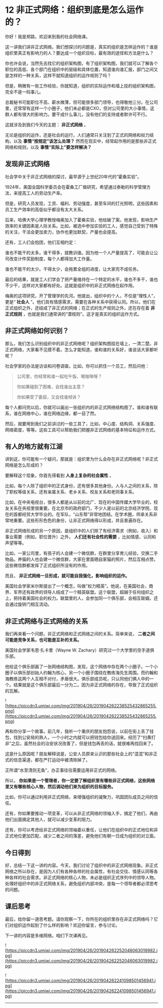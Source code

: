 # 12 非正式网络：组织到底是怎么运作的？

你好！我是郑路，欢迎来到我的社会网络课。

这一讲我们讲非正式网络。我们想探讨的问题是，真实的组织是怎样运作的？谁是组织里真正有影响力的人？要达成一个组织目标，最有效的途径和方法是什么？

你也许会说，当然先去找它的组织架构图，有了组织架构图，我们就可以了解各个职位的高低、各个部门在组织中的层级和具体位置，知道谁向谁汇报，部门之间又是怎样的一种关系，这样不就知道组织的运作规则了吗？

但是，稍微有一些工作经验，你就知道，组织的实际运作和墙上挂的组织架构图，完全不是一码事儿。

总裁秘书可能职位不高、薪水微薄，但可能很多部门领导，也得敬他三分。在公司里，还常常有这样一个小圈子，他们未必都是CXO，但对公司里的大小事情，这群人都有很大的影响力。要干成什么事儿，没有他们的支持或者默许可不行。

这就涉及到我们今天的主题： **非正式网络** 。

无论是组织的运作，还是社会的运行，人们通常只关注到了正式的网络和权力结构，以及 **事情“按规定”该怎么处理？** 然而在现实中，经常起作用的是那些非正式网络和规则，以及 **事情“实际上”要怎样解决？**

## 发现非正式网络

社会学中关于非正式网络的探讨，最早源于上世纪20年代的“霍桑实验”。

1924年，美国全国科学委员会在霍桑工厂做研究，希望通过泰勒的科学管理方法，来提高工人的劳动生产率。

但是，研究人员发现，工资、福利、劳动强度，甚至车间的灯光照明，这些因素和员工生产效率的高低似乎都没有太大关系。

后来，哈佛大学心理学教授梅奥加入了霍桑实验，他给破了案。他发现，影响生产效率的关键因素是人际关系。比如，被选中参加实验的工人，感觉自己受到了特殊的关注，干活会更加卖力，协作也更加默契，产量也会提高。

还有，工人们会抱团，他们互相约定：

谁也不能干的太多。谁干得多，就教训谁。因为他一个人产量提高了，可能会让公司改变计件奖励制度，每个人都得加大工作量。

谁也不能干的太少。干得太少，会拖累全组的进度，让大家完不成任务。

最后的结果，就是工人们学会了把产量维持在一个特定的水平，谁也不多干，谁也不少干，这样对大家都有好处。这就是组织中的非正式网络在起作用。

梅奥的这项研究，开了管理学的先河。他提出，组织中的个人，不仅是“理性人”，更是“ **社会人** ”。他们具有情感需求，需要在各种关系中获得认同。所以，他们在正式组织之外，还结成了非正式的网络；在正式的生产规则之外，还在存在着 **非正式规则** ，也就是我们通常讲的“潜规则”。这才是真实的组织运作方式。

## 非正式网络如何识别？

那么，我们怎么识别组织中的非正式网络呢？组织架构图挂在墙上，一清二楚。非正式网络，大家看不见摸不着。怎么才能知道，谁和谁的关系好，谁说话大家都听呢？

社会学家的办法是访谈和问卷调查。比如，你可以抓住一个员工，然后问他：

> 公司里，你经常和谁一起吃午饭、喝咖啡呀？
> 
> 
> 
> 你如果碰到了困难，会找谁出主意？
> 
> 
> 
> 你如果受了委屈，又会找谁倾诉？

每个人都问完以后，你就可以画出一张组织内的非正式网络结构图了。谁和谁有联系，谁在网络中心，谁在网络边缘，都一目了然。

然后，就要用到我们之前讲过的一些工具了，比如，中心度、结构洞、关系强度、网络密度，等等。这些工具可以帮助我们把握非正式网络的基本特征和运作方式。

## 有人的地方就有江湖

讲到这，你可能有一个疑问，那就是：组织里为什么会存在非正式网络呢？非正式网络是怎么形成的？

要解释这个现象，你首先得看到 **人身上复杂的社会属性** 。

比如，每个人除了组织中的正式身份，还有很多其他身份。人与人之间的关系，除了职权等级关系，还有亲属关系、老乡关系、校友关系和老同事关系。

比如，在中央电视台，很多人都是从以前的北广、现在的中国传媒大学毕业的，校友关系在央视里很重要。在北京市的政府部门，不少人是以前的北京经济学院、现在的首都经贸大学毕业的。在军队，“山东帮”非常地团结。在学术圈，师承关系非常地重要。这些形形色色的身份，让非正式网络得以形成，并且普遍存在。

非正式网络形成的另一个原因，是组织中的人们除了有经济需求（例如，收入）和事业需要（例如，职位晋升）之外， **人们还有社会性的需要** ，比如情感、认同和声望等等。

比如，一家公司里，有孩子的人会建一个微信群，在群里分享育儿经验，交换二手物品。养猫的人也会建一个微信群，大家在里面晒自家猫的照片，然后互相点赞。这些微信群都发挥了正式组织所没有的作用。

而且， **非正式网络一旦形成，就可能自我强化，影响组织的运作。**

美国社会学家米尔斯提出了一个概念，叫做“权力精英”。他说，在美国社会，商界、军界还有政界的领导人结成了一个精英联盟。这个联盟，超越于任何组织之上，把持着美国社会的权力。联盟里的人，会参加同一个俱乐部，会相互联姻，还会通过旋转门相互流动。

## 非正式网络与正式网络的关系

我们再来看一个问题，非正式网络和正式网络之间的关系。简单来说， **二者之间可能是竞争关系，也可能是互补的关系。**

美国社会学家韦恩·扎卡里（Wayne W. Zachary）研究过一个大学里的空手道俱乐部。

他给这个俱乐部画了一张网络结构图，发现，这个网络中存在两个小圈子。一个小圈子以俱乐部创始人约翰为核心，另一个小圈子围绕在教练海先生周围。而约翰和海教练这两个人互相不对付，矛盾很大。俱乐部成员呢，只认同他们俩人中的一个。结果就是这个俱乐部最后一分为二。因为非正式网络的存在，导致了正式组织的瓦解。

![https://piccdn3.umiwi.com/img/201904/26/201904262238525432865255.png](https://piccdn3.umiwi.com/img/201904/26/201904262238525432865255.png)

再和你分享一个故事。前几年，我听一个重庆的朋友抱怨说，以前在街上丢了钱包，找到公安局的熟人，一个小时之内就可以把钱包给你送回来。经历了“扫黄打非”之后，虽然社会的治安状况改善了，但是钱包再丢的话，就很难再找回来了。

这是什么原因呢？朋友解释说是，公安人员原来认识的那些社会上的“混混”和非正式的信息渠道，都在严打运动中被清除掉了。

正所谓“水至清则无鱼”，办正事往往需要运用非正式的网络。

所以， **你如果是一个管理者，你一定要了解组织里有哪些非正式网络，这些网络里又有哪些核心人物，然后调动他们来为组织的目标服务。**

比如，你可以通过利用非正式网络，来增强组织的凝聚力，巩固团队成员之间的信任。

还有，你如果要推动一项变革，可以从非正式网络的领袖入手，搞定了他们，再由他们出面搞定其他人，就可以减少变革的阻力。

还有，你可以考虑给非正式网络的领袖委以重任，让他们在组织中的正式地位和非正式地位更加匹配，减少二者之间的落差，避免他们有朝一日成为组织的对立面。

## 今日得到

好，总结一下这一讲的内容。今天，我们讨论了组织中的非正式网络现象。非正式网络之所以存在，是因为人们有各种各样的社会属性，有社会交往、情感认同等各种各样的社会需求。非正式网络的核心人物，未必是组织正式序列中的领导人物。处理好组织中的非正式网络关系，避免组织内部冲突，是每一个领导者都必须思考的问题。

## 课后思考

最后，给你留一道思考题。请你观察一下，你所在的组织里存在非正式网络吗？它们对组织运作起到了什么样的影响？欢迎你留言，参与讨论。

下一讲的内容是多维网络。咱们下次课再见。

![https://piccdn3.umiwi.com/img/201904/26/201904262252046063019982.jpg](https://piccdn3.umiwi.com/img/201904/26/201904262252046063019982.jpg)

![https://piccdn3.umiwi.com/img/201904/26/201904262241098501456941.jpg](https://piccdn3.umiwi.com/img/201904/26/201904262241098501456941.jpg)

---
